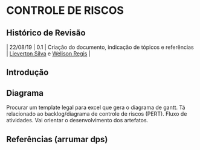 # CONTROLE DE RISCOS

## Histórico de Revisão
| 22/08/19 | 0.1 | Criação do documento, indicação de tópicos e referências | [Lieverton Silva](https://github.com/lievertom) e [Welison Regis](https://github.com/WelisonR) |

## Introdução

## Diagrama

Procurar um template legal para excel que gera o diagrama de gantt.
Tá relacionado ao backlog/diagrama de controle de riscos (PERT). Fluxo de atividades.
Vai orientar o desenvolvimento dos artefatos.

## Referências (arrumar dps)

[^1]: https://ads-unigrade-2019-1.github.io/Wiki/dinamica02/DiagramaGantt/
